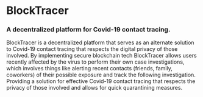# BlockTracer
### A decentralized platform for Covid-19 contact tracing. 

BlockTracer is a decentralized platform that serves as an alternate solution to Covid-19 contact tracing that respects the digital privacy of those involved. By implementing secure blockchain tech BlockTracer allows users recently affected by the virus to perform their own case investigations, which involves things like alerting recent contacts (friends, family, coworkers) of their possible exposure and track the following investigation. Providing a solution for effective Covid-19 contact tracing that respects the privacy of those involved and allows for quick quarantining measures. 
